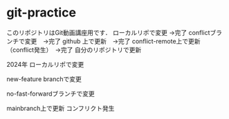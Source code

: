 # git-practice
このリポジトリはGit動画講座用です．
ローカルリポで変更  →完了
conflictブランチで変更　→完了
github 上で更新　→完了
conflict-remote上で更新（conflict発生）　→完了
自分のリポジトリで更新


2024年
ローカルリポで変更

new-feature branchで変更


no-fast-forwardブランチで変更


mainbranch上で更新 コンフリクト発生
